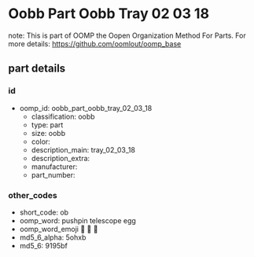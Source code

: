 # Oobb Part Oobb Tray 02 03 18  

note: This is part of OOMP the Oopen Organization Method For Parts. For more details: https://github.com/oomlout/oomp_base

##  part details





### id
* oomp_id: oobb_part_oobb_tray_02_03_18
  * classification: oobb
  * type: part
  * size: oobb
  * color: 
  * description_main: tray_02_03_18
  * description_extra: 
  * manufacturer: 
  * part_number: 

### other_codes
* short_code: ob
* oomp_word: pushpin telescope egg
* oomp_word_emoji :pushpin: :telescope: :egg:
* md5_6_alpha: 5ohxb
* md5_6: 9195bf
